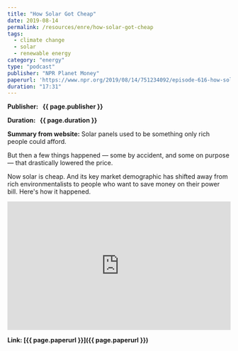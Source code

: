 ```yaml
---
title: "How Solar Got Cheap"
date: 2019-08-14
permalink: /resources/enre/how-solar-got-cheap
tags:
  - climate change
  - solar 
  - renewable energy
category: "energy"
type: "podcast"
publisher: "NPR Planet Money"
paperurl: 'https://www.npr.org/2019/08/14/751234092/episode-616-how-solar-got-cheap'
duration: "17:31"
---
```


<!-- Google tag (gtag.js) -->
<script async src="https://www.googletagmanager.com/gtag/js?id=G-Q95WSVMDNZ"></script>
<script>
  window.dataLayer = window.dataLayer || [];
  function gtag(){dataLayer.push(arguments);}
  gtag('js', new Date());

  gtag('config', 'G-Q95WSVMDNZ');
</script>

**<span class="bold-podcast">Publisher: </span>&nbsp;<span class="text-podcast"> {{ page.publisher }}</span>**

**<span class="bold-podcast">Duration: </span>&nbsp;<span class="text-podcast"> {{ page.duration }}</span>**

**<span class="bold-podcast">Summary from website:</span>**
Solar panels used to be something only rich people could afford.

But then a few things happened — some by accident, and some on purpose — that drastically lowered the price.

Now solar is cheap. And its key market demographic has shifted away from rich environmentalists to people who want to save money on their power bill. Here's how it happened.

<iframe src="https://www.npr.org/player/embed/751234092/751295860" width="100%" height="290" frameborder="0" scrolling="no" title="NPR embedded audio player"></iframe>

**<span class="small-podcast">Link:</span>&nbsp;<span class="links-podcast">[{{ page.paperurl }}]({{ page.paperurl }})</span>**